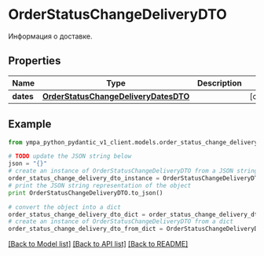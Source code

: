 # OrderStatusChangeDeliveryDTO

Информация о доставке.

## Properties
Name | Type | Description | Notes
------------ | ------------- | ------------- | -------------
**dates** | [**OrderStatusChangeDeliveryDatesDTO**](OrderStatusChangeDeliveryDatesDTO.md) |  | [optional] 

## Example

```python
from ympa_python_pydantic_v1_client.models.order_status_change_delivery_dto import OrderStatusChangeDeliveryDTO

# TODO update the JSON string below
json = "{}"
# create an instance of OrderStatusChangeDeliveryDTO from a JSON string
order_status_change_delivery_dto_instance = OrderStatusChangeDeliveryDTO.from_json(json)
# print the JSON string representation of the object
print OrderStatusChangeDeliveryDTO.to_json()

# convert the object into a dict
order_status_change_delivery_dto_dict = order_status_change_delivery_dto_instance.to_dict()
# create an instance of OrderStatusChangeDeliveryDTO from a dict
order_status_change_delivery_dto_from_dict = OrderStatusChangeDeliveryDTO.from_dict(order_status_change_delivery_dto_dict)
```
[[Back to Model list]](../README.md#documentation-for-models) [[Back to API list]](../README.md#documentation-for-api-endpoints) [[Back to README]](../README.md)


